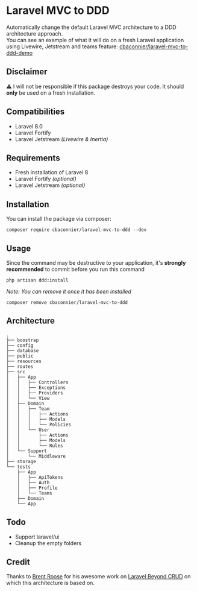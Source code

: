 # Laravel MVC to DDD

Automatically change the default Laravel MVC architecture to a DDD architecture approach.  
You can see an example of what it will do on a fresh Laravel application using Livewire, Jetstream and teams feature: [cbaconnier/laravel-mvc-to-ddd-demo](https://github.com/cbaconnier/laravel-mvc-to-ddd-demo)


 ## Disclaimer
⚠️ I will not be responsible if this package destroys your code. 
It should **only** be used on a fresh installation.

## Compatibilities
 - Laravel 8.0
 - Laravel Fortify
 - Laravel Jetstream _(Livewire & Inertia)_
  
## Requirements
  - Fresh installation of Laravel 8
  - Laravel Fortify  _(optional)_ 
  - Laravel Jetstream  _(optional)_ 

## Installation
You can install the package via composer:

    composer require cbaconnier/laravel-mvc-to-ddd --dev

## Usage
Since the command may be destructive to your application, it's **strongly recommended** to commit before you run this command

    php artisan ddd:install
  
  _Note: You can remove it once it has been installed_

    composer remove cbaconnier/laravel-mvc-to-ddd
 
## Architecture

```
.
├── boostrap
├── config
├── database
├── public
├── resources
├── routes
├── src
│   ├── App
│   │   ├── Controllers
│   │   ├── Exceptions
│   │   ├── Providers
│   │   └── View
│   ├── Domain  
│   │   ├── Team
│   │   │   ├── Actions
│   │   │   ├── Models
│   │   │   └── Policies
│   │   └── User   
│   │       ├── Actions
│   │       ├── Models
│   │       └── Rules
│   └── Support  
│       └── Middleware
├── storage
└── tests
    ├── App
    │   ├── ApiTokens
    │   ├── Auth
    │   ├── Profile
    │   └── Teams
    ├── Domain
    └── App
```
   
## Todo
  - Support laravel/ui
  - Cleanup the empty folders

## Credit
Thanks to [Brent Roose](https://github.com/brendt) for his awesome work 
on [Laravel Beyond CRUD](https://spatie.be/products/laravel-beyond-crud) 
on which this architecture is based on.

     
